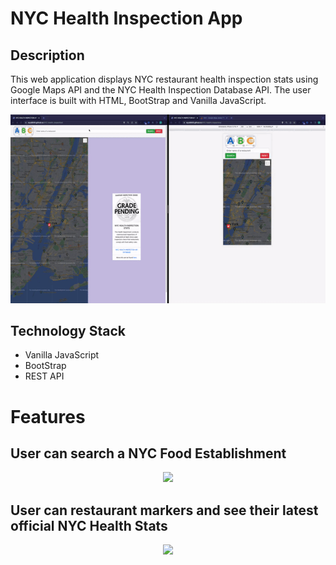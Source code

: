 # NYC Health Inspection App

## Description

This web application displays NYC restaurant health inspection stats using Google Maps API and the NYC Health Inspection Database API. The user interface is built with HTML, BootStrap and Vanilla JavaScript.

<p align="center"><img src = "/gitgifs/demo.gif"/></p>

## Technology Stack

- Vanilla JavaScript
- BootStrap
- REST API

# Features

## User can search a NYC Food Establishment

<p align="center"><img src = "/git-demo/login_signup_demo.gif"/></p>

## User can restaurant markers and see their latest official NYC Health Stats

<p align="center"><img src = "/git-demo/add-to-cart.gif"/></p>
